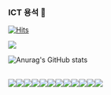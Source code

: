 ### ICT 용석 👋

[![Hits](https://hits.seeyoufarm.com/api/count/incr/badge.svg?url=https%3A%2F%2Fgithub.com%2Fgjbae1212%2Fhit-counter)](https://hits.seeyoufarm.com)




<img src="https://github-readme-stats.vercel.app/api/top-langs/?username=mkoko8855&layout=compact&bg_color=141321">



![Anurag's GitHub stats](https://github-readme-stats.vercel.app/api?username=mkoko8855&show_icons=true&theme=radical) <br>
<br>





<img src="https://img.shields.io/badge/HTML5-E34F26?style=flat&logo=HTML5&logoColor=white" /><img src="https://img.shields.io/badge/CSS3-2965F1?style=flat&logo=CSS3&logoColor=white" /><img src="https://img.shields.io/badge/Mysql-4479A1?style=flat-square&logo=Mysql&logoColor=white"/><img src="https://img.shields.io/badge/Oracle-F80000?style=flat-square&logo=Oracle&logoColor=white"/><img src="https://img.shields.io/badge/JSP-007396?style=flat-square&logo=Java&logoColor=white"/><img src="https://img.shields.io/badge/Spring-6DB33F?style=flat-square&logo=Spring&logoColor=white"/><img src="https://img.shields.io/badge/React-61DAFB?style=flat-square&logo=React&logoColor=white"/><img src="https://img.shields.io/badge/Amazon%20AWS-FF9900?style=flat-square&logo=Amazon%20AWS&logoColor=white" /><img src="https://img.shields.io/badge/Java-FF5733?style=flat-square&logo=Java&logoColor=white"/><img src="https://img.shields.io/badge/JSP-00BFFF?style=flat-square&logo=Java&logoColor=white"/><img src="https://img.shields.io/badge/Spring%20Boot-6DB33F?style=flat-square&logo=Spring%20Boot&logoColor=white" /><img src="https://img.shields.io/badge/R-276DC3?style=flat-square&logo=R&logoColor=white" />
<!--
**mkoko8855/mkoko8855** is a ✨ _special_ ✨ repository because its `README.md` (this file) appears on your GitHub profile.

Here are some ideas to get you started:

- 🔭 I’m currently working on ...
- 🌱 I’m currently learning ...
- 👯 I’m looking to collaborate on ...
- 🤔 I’m looking for help with ...
- 💬 Ask me about ...
- 📫 How to reach me: ...
- 😄 Pronouns: ...
- ⚡ Fun fact: ...
-->


